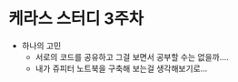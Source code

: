 # 케라스 스터디 3주차

- 하나의 고민
    - 서로의 코드를 공유하고 그걸 보면서 공부할 수는 없을까....
    - 내가 쥬피터 노트북을 구축해 보는걸 생각해보기로...